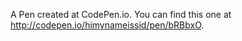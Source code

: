 A Pen created at CodePen.io. You can find this one at http://codepen.io/himynameissid/pen/bRBbxO.

 
